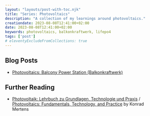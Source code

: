 ```yaml
---
layout: "layouts/post-with-toc.njk"
title: "Series: Photovoltaics"
description: "A collection of my learnings around photovoltaics."
creationdate: 2023-08-08T12:41:00+02:00
date: 2023-08-08T12:41:00+02:00
keywords: photovoltaics, balkonkraftwerk, lifepo4
tags: ['post']
# eleventyExcludeFromCollections: true
---
```



## Blog Posts

* [Photovoltaics: Balcony Power Station (Balkonkraftwerk)](../photovoltaics-balcony-power-station)


## Further Reading

* [Photovoltaik: Lehrbuch zu Grundlagen, Technologie und Praxis](https://www.amazon.de/Photovoltaik-Lehrbuch-Grundlagen-Technologie-Praxis/dp/3446471944) / [Photovoltaics: Fundamentals, Technology, and Practice](https://www.amazon.de/Photovoltaics-Fundamentals-Technology-Konrad-Mertens/dp/1119401046) by Konrad Mertens
